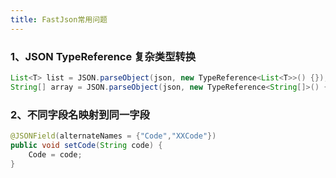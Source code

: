 ```yaml
---
title: FastJson常用问题
---
```


### 1、JSON TypeReference 复杂类型转换

``` java
List<T> list = JSON.parseObject(json, new TypeReference<List<T>>() {});
String[] array = JSON.parseObject(json, new TypeReference<String[]>() {});
```
### 2、不同字段名映射到同一字段

``` java
@JSONField(alternateNames = {"Code","XXCode"})
public void setCode(String code) {
    Code = code;
}
```
